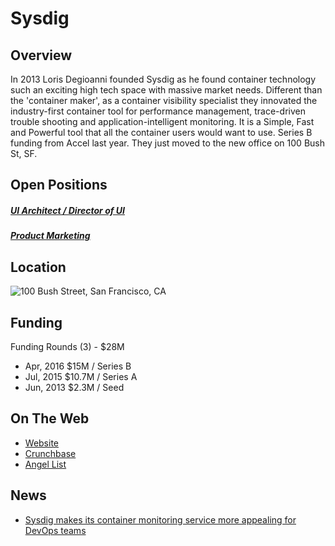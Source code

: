 # Sysdig
## Overview
In 2013 Loris Degioanni founded Sysdig as he found container technology such an exciting high tech space with massive market needs. Different than the 'container maker', as a container visibility specialist they innovated the industry-first container tool for performance management, trace-driven trouble shooting and application-intelligent monitoring. It is a Simple, Fast and Powerful tool that all the container users would want to use. Series B funding from Accel last year. They just moved to the new office on 100 Bush St, SF.

## Open Positions
##### [UI Architect / Director of UI](ui-architect-director-of-ui.md)
##### [Product Marketing](product-marketing.md)

## Location
![100 Bush Street, San Francisco, CA](https://maps.googleapis.com/maps/api/staticmap?center=100+Bush+Street,+San+Francisco,+CA&zoom=13&scale=false&size=600x300&maptype=roadmap&format=png&visual_refresh=true)  

## Funding
Funding Rounds (3) - $28M
+ Apr, 2016	$15M / Series B
+ Jul, 2015	$10.7M / Series A
+ Jun, 2013	$2.3M / Seed

## On The Web
+ [Website](http://www.sysdig.org/)
+ [Crunchbase](https://www.crunchbase.com/organization/sysdig#/entity)
+ [Angel List](https://angel.co/sysdig)

## News
+ [Sysdig makes its container monitoring service more appealing for DevOps teams](https://rockit.mycompas.com/staff/comptracedit.aspx?ID=709560)
